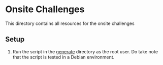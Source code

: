 # Onsite Challenges

This directory contains all resources for the onsite challenges

## Setup
1. Run the script in the [generate](generate) directory as the root user. Do take note that the script is tested in a Debian environment.
